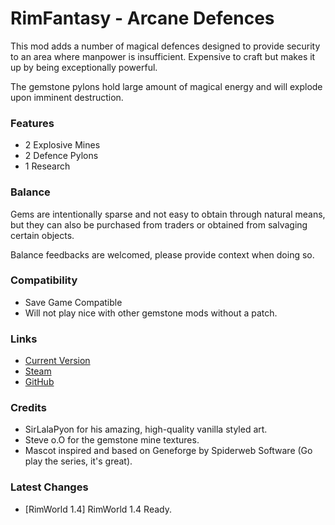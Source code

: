 # RimFantasy - Arcane Defences

This mod adds a number of magical defences designed to provide security to an area where manpower is insufficient. Expensive to craft but makes it up by being exceptionally powerful.

The gemstone pylons hold large amount of magical energy and will explode upon imminent destruction.

### Features

- 2 Explosive Mines
- 2 Defence Pylons
- 1 Research

### Balance

Gems are intentionally sparse and not easy to obtain through natural means, but they can also be purchased from traders or obtained from salvaging certain objects.

Balance feedbacks are welcomed, please provide context when doing so.

### Compatibility

- Save Game Compatible
- Will not play nice with other gemstone mods without a patch.

### Links

- [Current Version](https://github.com/Sierra0001/RimFantasy---Arcane-Defences/releases/tag/v1.1)
- [Steam](https://steamcommunity.com/sharedfiles/filedetails/?id=2656314145)
- [GitHub](https://github.com/Sierra0001/RimFantasy---Arcane-Defences)

### Credits

- SirLalaPyon for his amazing, high-quality vanilla styled art.
- Steve o.O for the gemstone mine textures.
- Mascot inspired and based on Geneforge by Spiderweb Software (Go play the series, it's great).

### Latest Changes

- [RimWorld 1.4] RimWorld 1.4 Ready.

